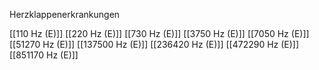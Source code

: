 Herzklappenerkrankungen

[[110 Hz (E)]]
[[220 Hz (E)]]
[[730 Hz (E)]]
[[3750 Hz (E)]]
[[7050 Hz (E)]]
[[51270 Hz (E)]]
[[137500 Hz (E)]]
[[236420 Hz (E)]]
[[472290 Hz (E)]]
[[851170 Hz (E)]]